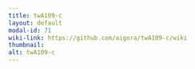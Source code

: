 ```yaml
---
title: twA109-c
layout: default
modal-id: 71
wiki-link: https://github.com/aigora/twA109-c/wiki
thumbnail: 
alt: twA109-c
---
```

